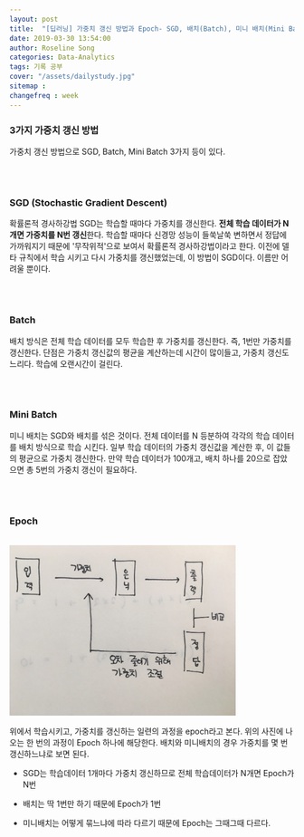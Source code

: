 ```yaml
---
layout: post
title:  "[딥러닝] 가중치 갱신 방법과 Epoch- SGD, 배치(Batch), 미니 배치(Mini Batch)"
date: 2019-03-30 13:54:00
author: Roseline Song
categories: Data-Analytics
tags: 기록 공부
cover: "/assets/dailystudy.jpg"
sitemap : 
changefreq : week
---
```


### 3가지 가중치 갱신 방법

가중치 갱신 방법으로 SGD, Batch, Mini Batch 3가지 등이 있다. 

<br>
<br>


### SGD (Stochastic Gradient Descent)

확률론적 경사하강법 SGD는 학습할 때마다 가중치를 갱신한다. **전체 학습 데이터가 N개면 가중치를 N번 갱신**한다. 학습할 때마다 신경망 성능이 들쑥날쑥 변하면서 정답에 가까워지기 때문에 '무작위적'으로 보여서 확률론적 경사하강법이라고 한다. 이전에 델타 규칙에서 학습 시키고 다시 가중치를 갱신했었는데, 이 방법이 SGD이다. 이름만 어려울 뿐이다.  


<br>
<br>

### Batch 

배치 방식은 전체 학습 데이터를 모두 학습한 후 가중치를 갱신한다. 즉, 1번만 가중치를 갱신한다. 단점은 가중치 갱신값의 평균을 계산하는데 시간이 많이들고, 가중치 갱신도 느리다. 학습에 오랜시간이 걸린다. 


<br>
<br>

### Mini Batch 

미니 배치는 SGD와 배치를 섞은 것이다. 전체 데이터를 N 등분하여 각각의 학습 데이터를 배치 방식으로 학습 시킨다. 일부 학습 데이터의 가중치 갱신값을 계산한 후, 이 값들의 평균으로 가중치 갱신한다. 만약 학습 데이터가 100개고, 배치 하나를 20으로 잡았으면 총 5번의 가중치 갱신이 필요하다. 

<br>
<br>

### Epoch 

<br>

<img src="/assets/images/190330_deep5.jpg" style="width:400px;">

<br>

위에서 학습시키고, 가중치를 갱신하는 일련의 과정을 epoch라고 본다. 위의 사진에 나오는 한 번의 과정이 Epoch 하나에 해당한다. 배치와 미니배치의 경우 가중치를 몇 번 갱신하느냐로 보면 된다.

- SGD는 학습데이터 1개마다 가중치 갱신하므로 전체 학습데이터가 N개면 Epoch가 N번

- 배치는 딱 1번만 하기 때문에 Epoch가 1번

- 미니배치는 어떻게 묶느냐에 따라 다르기 때문에 Epoch는 그때그때 다르다. 

<br>
<br>

